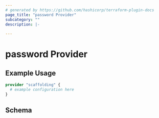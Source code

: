 ```yaml
---
# generated by https://github.com/hashicorp/terraform-plugin-docs
page_title: "password Provider"
subcategory: ""
description: |-
  
---
```


# password Provider



## Example Usage

```terraform
provider "scaffolding" {
  # example configuration here
}
```

<!-- schema generated by tfplugindocs -->
## Schema
